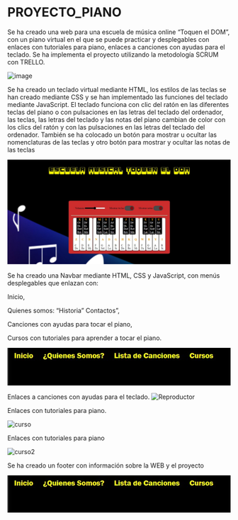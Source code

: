 # PROYECTO_PIANO


Se ha creado una web para una escuela de música online “Toquen el DOM”, con un piano virtual en el que se puede practicar y desplegables con enlaces con tutoriales para piano, enlaces a canciones con ayudas para el teclado.
Se ha implementa el proyecto utilizando la metodología SCRUM con TRELLO.



![image](https://github.com/Raul198015/proyecto_piano/assets/135843716/1fb23b23-6a46-477d-9067-c3fc99aed360)


Se ha creado un teclado virtual mediante HTML,  los estilos de las teclas se han creado mediante CSS y se han implementado las funciones del teclado mediante JavaScript. El teclado funciona con clic del ratón en las diferentes teclas del piano o con pulsaciones en las letras del teclado del ordenador, las teclas, las letras del teclado y las notas del piano cambian de color con los clics del ratón y con las pulsaciones en las letras del teclado del ordenador. También se ha colocado un botón para mostrar u ocultar las nomenclaturas de las teclas y otro botón para mostrar y ocultar las notas de las teclas

![Alt text](imagen/PIANO1.jpg)



Se ha creado una Navbar mediante HTML, CSS y JavaScript, con menús desplegables que enlazan con:

Inicio,

Quienes somos: “Historia” Contactos”,

Canciones con ayudas para tocar el piano,

Cursos con tutoriales para aprender a tocar el piano.



![Alt text](imagen/Navbar.jpg)



Enlaces a canciones con ayudas para el teclado.
![Reproductor](https://github.com/Raul198015/proyecto_piano/assets/134275657/b101d1be-c711-45f6-b056-f2e7c9300749)



Enlaces con tutoriales para piano.



![curso](https://github.com/Raul198015/proyecto_piano/assets/134275657/7c42bc64-aa67-4029-b03c-01fc4f70ab4f)



Enlaces con tutoriales para piano



![curso2](https://github.com/Raul198015/proyecto_piano/assets/134275657/1c340b26-45b3-47ef-b641-694880bece61)



Se ha creado un footer con información sobre la WEB y el proyecto 


![Alt text](imagen/Navbar.jpg)
